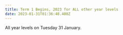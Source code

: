 ```yaml
---
title: Term 1 Begins, 2023 for ALL other year levels
date: 2023-01-31T01:36:48.408Z
---
```

All year levels on Tuesday 31 January.
